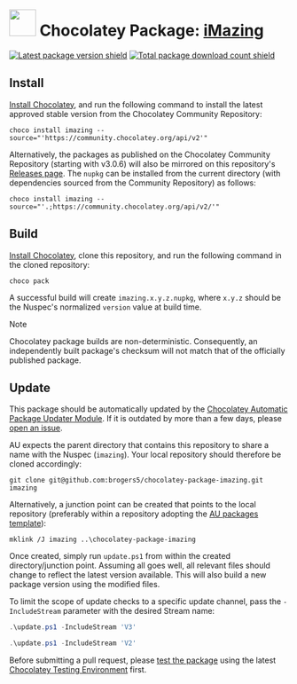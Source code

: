 <!--markdownlint-disable-next-line MD033 MD045 -->
# <img src="https://cdn.jsdelivr.net/gh/brogers5/chocolatey-package-imazing@2bb0b9fc109139490c60bef0777617b7c1cd418d/imazing2.svg" width="48" height="48"/> Chocolatey Package: [iMazing](https://community.chocolatey.org/packages/imazing)

[![Latest package version shield](https://img.shields.io/chocolatey/v/imazing.svg)](https://community.chocolatey.org/packages/imazing)
[![Total package download count shield](https://img.shields.io/chocolatey/dt/imazing.svg)](https://community.chocolatey.org/packages/imazing)

## Install

[Install Chocolatey](https://chocolatey.org/install), and run the following command to install the latest approved stable version from the Chocolatey Community Repository:

```shell
choco install imazing --source="'https://community.chocolatey.org/api/v2'"
```

Alternatively, the packages as published on the Chocolatey Community Repository (starting with v3.0.6) will also be mirrored on this repository's [Releases page](https://github.com/brogers5/chocolatey-package-imazing/releases). The `nupkg` can be installed from the current directory (with dependencies sourced from the Community Repository) as follows:

```shell
choco install imazing --source="'.;https://community.chocolatey.org/api/v2/'"
```

## Build

[Install Chocolatey](https://chocolatey.org/install), clone this repository, and run the following command in the cloned repository:

```shell
choco pack
```

A successful build will create `imazing.x.y.z.nupkg`, where `x.y.z` should be the Nuspec's normalized `version` value at build time.

>[!Note]
>Chocolatey package builds are non-deterministic. Consequently, an independently built package's checksum will not match that of the officially published package.

## Update

This package should be automatically updated by the [Chocolatey Automatic Package Updater Module](https://github.com/majkinetor/au). If it is outdated by more than a few days, please [open an issue](https://github.com/brogers5/chocolatey-package-imazing/issues).

AU expects the parent directory that contains this repository to share a name with the Nuspec (`imazing`). Your local repository should therefore be cloned accordingly:

```shell
git clone git@github.com:brogers5/chocolatey-package-imazing.git imazing
```

Alternatively, a junction point can be created that points to the local repository (preferably within a repository adopting the [AU packages template](https://github.com/majkinetor/au-packages-template)):

```shell
mklink /J imazing ..\chocolatey-package-imazing
```

Once created, simply run `update.ps1` from within the created directory/junction point. Assuming all goes well, all relevant files should change to reflect the latest version available. This will also build a new package version using the modified files.

To limit the scope of update checks to a specific update channel, pass the `-IncludeStream` parameter with the desired Stream name:

```powershell
.\update.ps1 -IncludeStream 'V3'
```

```powershell
.\update.ps1 -IncludeStream 'V2'
```

Before submitting a pull request, please [test the package](https://docs.chocolatey.org/en-us/community-repository/moderation/package-verifier#steps-for-each-package) using the latest [Chocolatey Testing Environment](https://github.com/chocolatey-community/chocolatey-test-environment) first.
